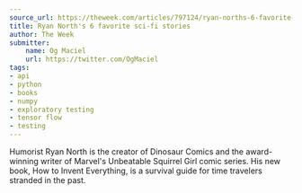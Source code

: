 ```yaml
---
source_url: https://theweek.com/articles/797124/ryan-norths-6-favorite-scifi-stories
title: Ryan North's 6 favorite sci-fi stories
author: The Week
submitter:
    name: Og Maciel
    url: https://twitter.com/OgMaciel
tags:
- api
- python
- books
- numpy
- exploratory testing
- tensor flow
- testing
---
```


Humorist Ryan North is the creator of Dinosaur Comics and the award-winning writer of Marvel\'s Unbeatable Squirrel Girl comic series. His new book, How to Invent Everything, is a survival guide for time travelers stranded in the past.
